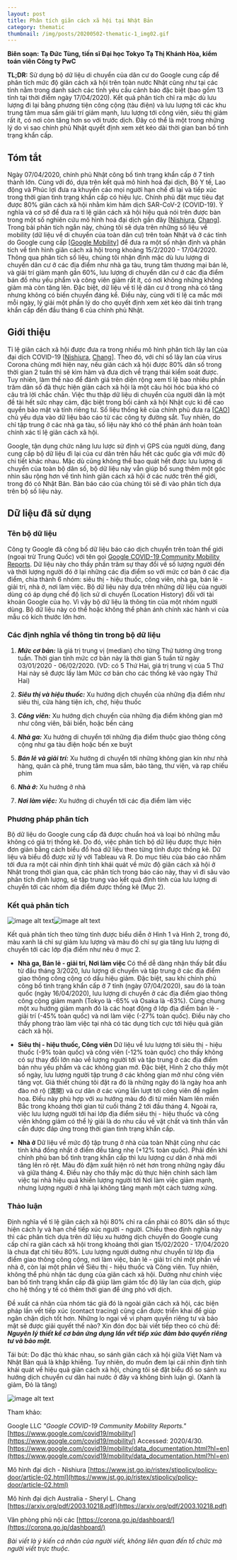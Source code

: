```yaml
---
layout: post
title: Phân tích giãn cách xã hội tại Nhật Bản
category: thematic
thumbnail: /img/posts/20200502-thematic-1_img02.gif
---
```



**Biên soạn:**
**Tạ Đức Tùng, tiến sĩ Đại học Tokyo**
**Tạ Thị Khánh Hòa, kiểm toán viên Công ty PwC**

**TL;DR:** Sử dụng bộ dữ liệu di chuyển của dân cư do Google cung cấp để phân tích mức độ giãn cách xã hội trên toàn nước Nhật cũng như tại các tỉnh nằm trong danh sách các tỉnh yêu cầu cảnh báo đặc biệt (bao gồm 13 tỉnh tại thời điểm ngày 17/04/2020). Kết quả phân tích chỉ ra mặc dù lưu lượng đi lại bằng phương tiện công cộng (tàu điện) và lưu lượng tới các khu trung tâm mua sắm giải trí giảm mạnh, lưu lượng tới công viên, siêu thị giảm rất ít, có nơi còn tăng hơn so với trước dịch. Đây có thể là một trong những lý do vì sao chính phủ Nhật quyết định xem xét kéo dài thời gian ban bố tình trạng khẩn cấp.

## Tóm tắt ##

Ngày 07/04/2020, chính phủ Nhật công bố tình trạng khẩn cấp ở 7 tỉnh thành lớn. Cùng với đó, dựa trên kết quả mô hình hoá đại dịch, Bộ Y tế, Lao động và Phúc lợi đưa ra khuyến cáo mọi người hạn chế đi lại và tiếp xúc trong thời gian tình trạng khẩn cấp có hiệu lực. Chính phủ đặt mục tiêu đạt được 80% giãn cách xã hội nhằm kìm hãm dịch SAR-CoV-2 (COVID-19). Ý nghĩa và cơ sở để đưa ra tỉ lệ giãn cách xã hội hiệu quả nói trên được bàn trong một số nghiên cứu mô hình hoá đại dịch gần đây [[Nishiura](https://www.jst.go.jp/ristex/stipolicy/policy-door/article-02.html), [Chang](https://arxiv.org/pdf/2003.10218.pdf)]. Trong bài phân tích ngắn này, chúng tôi sẽ dựa trên những số liệu về mobility (dữ liệu về di chuyển của toàn dân cư) trên toàn Nhật và ở các tỉnh do Google cung cấp [[Google Mobility](https://www.google.com/covid19/mobility/)] để đưa ra một số nhận định và phân tích về tình hình giãn cách xã hội trong khoảng 15/2/2020 - 17/04/2020. Thông qua phân tích số liệu, chúng tôi nhận định mặc dù lưu lượng di chuyển dân cư ở các địa điểm như nhà ga tàu, trung tâm thương mại bán lẻ, và giải trí giảm mạnh gần 60%, lưu lượng di chuyển dân cư ở các địa điểm bán đồ nhu yếu phẩm và công viên giảm rất ít, có nơi không những không giảm mà còn tăng lên. Đặc biệt, dữ liệu về tỉ lệ dân cư ở trong nhà có tăng nhưng không có biến chuyển đáng kể. Điều này, cùng với tỉ lệ ca mắc mới mỗi ngày, lý giải một phần lý do cho quyết định xem xét kéo dài tình trạng khẩn cấp đến đầu tháng 6 của chính phủ Nhật.

 ## Giới thiệu ##

Tỉ lệ giãn cách xã hội được đưa ra trong nhiều mô hình phân tích lây lan của đại dịch COVID-19 [[Nishiura](https://www.jst.go.jp/ristex/stipolicy/policy-door/article-02.html), [Chang](https://arxiv.org/pdf/2003.10218.pdf)]. Theo đó, với chỉ số lây lan của virus Corona chủng mới hiện nay, nếu giãn cách xã hội được 80% dân số trong thời gian 2 tuần thì sẽ kìm hãm và đưa dịch về trạng thái kiểm soát được. Tuy nhiên, làm thế nào để đánh giá trên diện rộng xem tỉ lệ bao nhiêu phần trăm dân số đã thực hiện giãn cách xã hội là một câu hỏi hóc búa khó có câu trả lời chắc chắn. Việc thu thập dữ liệu di chuyển của người dân là một đề tài hết sức nhạy cảm, đặc biệt trong bối cảnh xã hội Nhật cực kì đề cao quyền bảo mật và tính riêng tư. Số liệu thống kê của chính phủ đưa ra [[CAO](https://corona.go.jp/dashboard/)] chủ yếu dựa vào dữ liệu báo cáo từ các công ty đường sắt. Tuy nhiên, do chỉ tập trung ở các nhà ga tàu, số liệu này khó có thể phản ánh hoàn toàn chính xác tỉ lệ giãn cách xã hội.

Google, tận dụng chức năng lưu lược sử định vị GPS của người dùng, đang cung cấp bộ dữ liệu đi lại của cư dân trên hầu hết các quốc gia với mức độ chi tiết khác nhau. Mặc dù cũng không thể bao quát hết được lưu lượng di chuyển của toàn bộ dân số, bộ dữ liệu này vẫn giúp bổ sung thêm một góc nhìn sâu rộng hơn về tình hình giãn cách xã hội ở các nước trên thế giới, trong đó có Nhật Bản. Bản báo cáo của chúng tôi sẽ đi vào phân tích dựa trên bộ số liệu này.

## Dữ liệu đã sử dụng ##
### Tên bộ dữ liệu ###

Công ty Google đã công bố dữ liệu báo cáo dịch chuyển trên toàn thế giới (ngoại trừ Trung Quốc) với tên gọi [Google COVID-19 Community Mobility Reports](https://www.google.com/covid19/mobility/). Dữ liệu này cho thấy phần trăm sự thay đổi về số lượng người đến và thời lượng người đó ở lại những các địa điểm so với mức cơ bản ở các địa điểm, chia thành 6 nhóm: siêu thị - hiệu thuốc, công viên, nhà ga, bán lẻ - giải trí, nhà ở, nơi làm việc. Bộ dữ liệu này dựa trên những dữ liệu của người dùng có áp dụng chế độ lịch sử di chuyển (Location History) đối với tài khoản Google của họ. Vì vậy bộ dữ liệu là thông tin của một nhóm người dùng. Bộ dữ liệu này có thể hoặc không thể phản ánh chính xác hành vi của mẫu có kích thước lớn hơn.

### Các định nghĩa về thông tin trong bộ dữ liệu ###

   1. **_Mức cơ bản:_** là giá trị trung vị (median) cho từng Thứ tương ứng trong tuần. Thời gian tính mức cơ bản này là thời gian 5 tuần từ ngày 03/01/2020 - 06/02/2020. (VD: có 5 Thứ Hai, giá trị trung vị của 5 Thứ Hai này sẽ được lấy làm Mức cơ bản cho các thống kê vào ngày Thứ Hai)

   2. **_Siêu thị và hiệu thuốc:_** Xu hướng dịch chuyển của những địa điểm như siêu thị, cửa hàng tiện ích, chợ, hiệu thuốc

   3. **_Công viên:_** Xu hướng dịch chuyển của những địa điểm không gian mở như công viên, bãi biển, hoặc bến cảng

   4. **_Nhà ga:_** Xu hướng di chuyển tới những địa điểm thuộc giao thông công cộng như ga tàu điện hoặc bến xe buýt

   5. **_Bán lẻ và giải trí:_** Xu hướng di chuyển tới những không gian kín như nhà hàng, quán cà phê, trung tâm mua sắm, bảo tàng, thư viện, và rạp chiếu phim

   6. **_Nhà ở:_** Xu hướng ở nhà

   7. **_Nơi làm việc:_** Xu hướng di chuyển tới các địa điểm làm việc

### Phương pháp phân tích ###
Bộ dữ liệu do Google cung cấp đã được chuẩn hoá và loại bỏ những mẫu không có giá trị thống kê. Do đó, việc phân tích bộ dữ liệu được thực hiện đơn giản bằng cách biểu đồ hoá dữ liệu theo từng tỉnh được thống kê. Dữ liệu và biểu đồ được xử lý với Tableau và R. Do mục tiêu của báo cáo nhắm tới đưa ra một cái nhìn định tính khái quát về mức độ giãn cách xã hội ở Nhật trong thời gian qua, các phân tích trong báo cáo này, thay vì đi sâu vào phân tích định lượng, sẽ tập trung vào kết quả định tính của lưu lượng di chuyển tới các nhóm địa điểm được thống kê (Mục 2).

### Kết quả phân tích ###

![image alt text](/img/posts/20200502-thematic-1_img01.png)![image alt text](/img/posts/20200502-thematic-1_img02.gif)

Kết quả phân tích theo từng tỉnh được biểu diễn ở Hình 1 và Hình 2, trong đó, màu xanh lá chỉ sự giảm lưu lượng và màu đỏ chỉ sự gia tăng lưu lượng di chuyển tới các lớp địa điểm như nêu ở mục 2. 

* **Nhà ga, Bán lẻ - giải trí, Nơi làm việc**
	Có thể dễ dàng nhận thấy bắt đầu từ đầu tháng 3/2020, lưu lượng di chuyển và tập trung ở các địa điểm giao thông công cộng có dấu hiệu giảm. Đặc biệt, sau khi chính phủ công bố tình trạng khẩn cấp ở 7 tỉnh (ngày 07/04/2020), sau đó là toàn quốc (ngày 16/04/2020), lưu lượng di chuyển ở các địa điểm giao thông công cộng giảm mạnh (Tokyo là -65% và Osaka là -63%). Cùng chung một xu hướng giảm mạnh đó là các hoạt động ở lớp địa điểm bán lẻ - giải trí (-45% toàn quốc) và nơi làm việc (-27% toàn quốc). Điều này cho thấy phong trào làm việc tại nhà có tác dụng tích cực tới hiệu quả giãn cách xã hội. 

* **Siêu thị - hiệu thuốc, Công viên**
	Dữ liệu về lưu lượng tới siêu thị - hiệu thuốc (-9% toàn quốc) và công viên (-12% toàn quốc) cho thấy không có sự thay đổi lớn nào về lượng người tới và tập trung ở các địa điểm bán nhu yếu phẩm và các không gian mở. Đặc biệt, Hình 2 cho thấy một số ngày, lưu lượng người tập trung ở các không gian mở như công viên tăng vọt. Giả thiết chúng tôi đặt ra đó là những ngày đó là ngày hoa anh đào nở rộ (満開) và cư dân ở các vùng lần lượt tới công viên để ngắm hoa. Điều này phù hợp với xu hướng màu đỏ đi từ miền Nam lên miền Bắc trong khoảng thời gian từ cuối tháng 2 tới đầu tháng 4. Ngoài ra, việc lưu lượng người tới hai lớp địa điểm siêu thị - hiệu thuốc và công viên không giảm có thể lý giải là do nhu cầu về vật chất và tinh thần vẫn cần được đáp ứng trong thời gian tình trạng khẩn cấp.

* **Nhà ở**
	Dữ liệu về mức độ tập trung ở nhà của toàn Nhật cũng như các tỉnh khá đồng nhất ở điểm đều tăng nhẹ (+12% toàn quốc). Phải đến khi chính phủ ban bố tình trạng khẩn cấp thì lưu lượng cư dân ở nhà mới tăng lên rõ rệt. Màu đỏ đậm xuất hiện rõ nét hơn trong những ngày đầu và giữa tháng 4. Điều này cho thấy mặc dù thực hiện chính sách làm việc tại nhà hiệu quả khiến lượng người tới Nơi làm việc giảm mạnh, nhưng lượng người ở nhà lại không tăng mạnh một cách tương xứng.

### Thảo luận ###

Định nghĩa về tỉ lệ giãn cách xã hội 80% chỉ ra cần phải có 80% dân số thực hiện cách ly và hạn chế tiếp xúc người - người. Chiểu theo định nghĩa này thì các phân tích dựa trên dữ liệu xu hướng dịch chuyển do Google cung cấp chỉ ra giãn cách xã hội trong khoảng thời gian 15/02/2020 - 17/04/2020 là chưa đạt chỉ tiêu 80%. Lưu lượng người dường như chuyển từ lớp địa điểm giao thông công cộng, nơi làm việc, bán lẻ - giải trí chỉ một phần về nhà ở, còn lại một phần về Siêu thị - hiệu thuốc và Công viên. Tuy nhiên, không thể phủ nhận tác dụng của giãn cách xã hội. Dường như chính việc ban bố tình trạng khẩn cấp đã giúp làm giảm tốc độ lây lan của dịch, giúp cho hệ thống y tế có thêm thời gian để ứng phó với dịch. 

Đề xuất cá nhân của nhóm tác giả đó là ngoài giãn cách xã hội, các biện pháp lần vết tiếp xúc (contact tracing) cũng cần được triển khai để giúp ngăn chặn dịch tốt hơn. Những lo ngại về vi phạm quyền riêng tư và bảo mật sẽ được giải quyết thế nào? Xin đón đọc bài viết tiếp theo có chủ đề: **_Nguyên lý thiết kế cơ bản ứng dụng lần vết tiếp xúc đảm bảo quyền riêng tư và bảo mật._**

Tái bút: Do đặc thù khác nhau, so sánh giãn cách xã hội giữa Việt Nam và Nhật Bản quả là khập khiễng. Tuy nhiên, do muốn đem lại cái nhìn định tính khái quát về hiệu quả giãn cách xã hội, chúng tôi sẽ đặt biểu đồ so sánh xu hướng dịch chuyển cư dân hai nước ở đây và không bình luận gì. (Xanh là giảm, Đỏ là tăng)

![image alt text](/img/posts/20200502-thematic-1_img03.png)

Tham khảo:

Google LLC *"Google COVID-19 Community Mobility Reports."*
[https://www.google.com/covid19/mobility/](https://www.google.com/covid19/mobility/) Accessed: 2020/4/30. 
[https://www.google.com/covid19/mobility/data_documentation.html?hl=en](https://www.google.com/covid19/mobility/data_documentation.html?hl=en)

Mô hình đại dịch - Nishiura
[https://www.jst.go.jp/ristex/stipolicy/policy-door/article-02.html](https://www.jst.go.jp/ristex/stipolicy/policy-door/article-02.html)

Mô hình đại dịch Australia - Sheryl L. Chang
[https://arxiv.org/pdf/2003.10218.pdf](https://arxiv.org/pdf/2003.10218.pdf) 

Văn phòng phủ nội các
[https://corona.go.jp/dashboard/](https://corona.go.jp/dashboard/)

*Bài viết là ý kiến cá nhân của người viết, không liên quan đến tổ chức mà người viết trực thuộc.*


